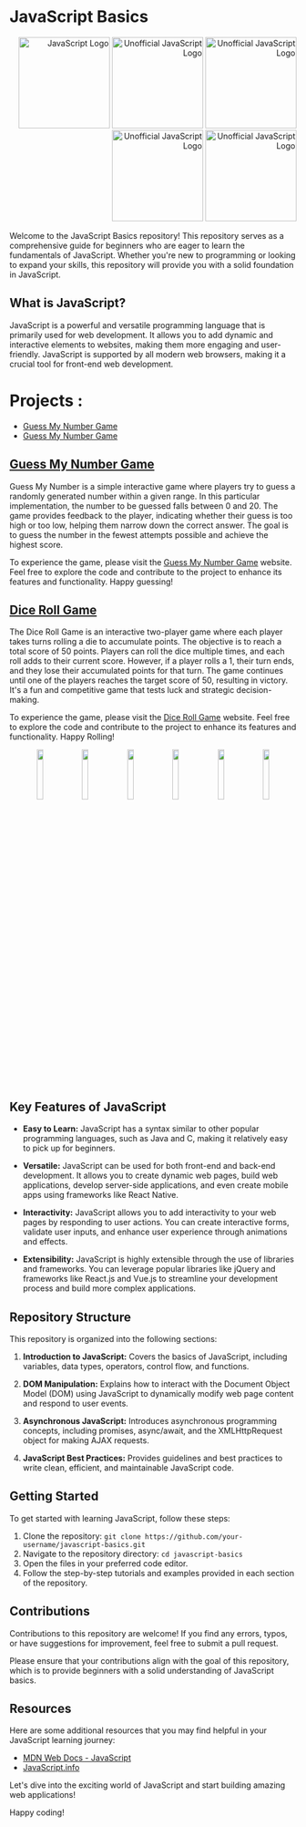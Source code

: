 # JavaScript Basics

<div align="right">
  <img src="https://upload.wikimedia.org/wikipedia/commons/6/6a/JavaScript-logo.png" alt="JavaScript Logo" width="160px">
  <img src="https://upload.wikimedia.org/wikipedia/commons/c/ce/Unofficial_JavaScript_logo.svg" alt="Unofficial JavaScript Logo" width="160px">
  <img src="https://upload.wikimedia.org/wikipedia/commons/8/80/WHATWG_JavaScript_logo.svg" alt="Unofficial JavaScript Logo" width="160px">
  <img src="https://upload.wikimedia.org/wikipedia/commons/7/7a/JavaScript_unofficial_logo.svg" alt="Unofficial JavaScript Logo" width="160px">
  <img src="https://upload.wikimedia.org/wikipedia/commons/3/39/Edinburghjs.svg" alt="Unofficial JavaScript Logo" width="160px">
  
 
  
</div>

Welcome to the JavaScript Basics repository! This repository serves as a comprehensive guide for beginners who are eager to learn the fundamentals of JavaScript. Whether you're new to programming or looking to expand your skills, this repository will provide you with a solid foundation in JavaScript.

## What is JavaScript?

JavaScript is a powerful and versatile programming language that is primarily used for web development. It allows you to add dynamic and interactive elements to websites, making them more engaging and user-friendly. JavaScript is supported by all modern web browsers, making it a crucial tool for front-end web development.


# Projects :
- [Guess My Number Game](https://yyppsk.github.io/JavaScript-Mastering/05-Guess-My-Number/starter/)
- [Guess My Number Game](https://yyppsk.github.io/JavaScript-Mastering/05-Guess-My-Number/starter/)


## [Guess My Number Game](https://yyppsk.github.io/JavaScript-Mastering/05-Guess-My-Number/starter/)

Guess My Number is a simple interactive game where players try to guess a randomly generated number within a given range. In this particular implementation, the number to be guessed falls between 0 and 20. The game provides feedback to the player, indicating whether their guess is too high or too low, helping them narrow down the correct answer. The goal is to guess the number in the fewest attempts possible and achieve the highest score.

To experience the game, please visit the [Guess My Number Game](https://yyppsk.github.io/JavaScript-Mastering/05-Guess-My-Number/starter/) website. Feel free to explore the code and contribute to the project to enhance its features and functionality. Happy guessing!


## [Dice Roll Game](https://yyppsk.github.io/JavaScript-Mastering/07-Pig-Game/starter/)

The Dice Roll Game is an interactive two-player game where each player takes turns rolling a die to accumulate points. The objective is to reach a total score of 50 points. Players can roll the dice multiple times, and each roll adds to their current score. However, if a player rolls a 1, their turn ends, and they lose their accumulated points for that turn. The game continues until one of the players reaches the target score of 50, resulting in victory. It's a fun and competitive game that tests luck and strategic decision-making.

To experience the game, please visit the [Dice Roll Game](https://yyppsk.github.io/JavaScript-Mastering/07-Pig-Game/starter/) website. Feel free to explore the code and contribute to the project to enhance its features and functionality. Happy Rolling!
<p align="center">
  <img src="https://github.com/yyppsk/JavaScript-Mastering/assets/69805496/f341b1e5-82ea-4631-829d-4027e5e08592" width="15%">
  <img src="https://github.com/yyppsk/JavaScript-Mastering/assets/69805496/db97d2ee-683f-49cf-812a-da3f682eeb8d" width="15%">
  <img src="https://github.com/yyppsk/JavaScript-Mastering/assets/69805496/13555ebf-b0fb-4dd7-9121-200d87142fec" width="15%">
  <img src="https://github.com/yyppsk/JavaScript-Mastering/assets/69805496/6232fd28-7d67-4b02-830d-81359503ae43" width="15%">
  <img src="https://github.com/yyppsk/JavaScript-Mastering/assets/69805496/a08464c7-2fa6-4786-a7ed-86ce70cb3d1f" width="15%">
  <img src="https://github.com/yyppsk/JavaScript-Mastering/assets/69805496/9939ebd5-ec7e-40e2-b875-c9b994a34a76" width="15%">
</p>


## Key Features of JavaScript

- **Easy to Learn:** JavaScript has a syntax similar to other popular programming languages, such as Java and C, making it relatively easy to pick up for beginners.

- **Versatile:** JavaScript can be used for both front-end and back-end development. It allows you to create dynamic web pages, build web applications, develop server-side applications, and even create mobile apps using frameworks like React Native.

- **Interactivity:** JavaScript allows you to add interactivity to your web pages by responding to user actions. You can create interactive forms, validate user inputs, and enhance user experience through animations and effects.

- **Extensibility:** JavaScript is highly extensible through the use of libraries and frameworks. You can leverage popular libraries like jQuery and frameworks like React.js and Vue.js to streamline your development process and build more complex applications.

## Repository Structure

This repository is organized into the following sections:

1. **Introduction to JavaScript:** Covers the basics of JavaScript, including variables, data types, operators, control flow, and functions.

2. **DOM Manipulation:** Explains how to interact with the Document Object Model (DOM) using JavaScript to dynamically modify web page content and respond to user events.

3. **Asynchronous JavaScript:** Introduces asynchronous programming concepts, including promises, async/await, and the XMLHttpRequest object for making AJAX requests.

4. **JavaScript Best Practices:** Provides guidelines and best practices to write clean, efficient, and maintainable JavaScript code.

## Getting Started

To get started with learning JavaScript, follow these steps:

1. Clone the repository: `git clone https://github.com/your-username/javascript-basics.git`
2. Navigate to the repository directory: `cd javascript-basics`
3. Open the files in your preferred code editor.
4. Follow the step-by-step tutorials and examples provided in each section of the repository.

## Contributions

Contributions to this repository are welcome! If you find any errors, typos, or have suggestions for improvement, feel free to submit a pull request.

Please ensure that your contributions align with the goal of this repository, which is to provide beginners with a solid understanding of JavaScript basics.

## Resources

Here are some additional resources that you may find helpful in your JavaScript learning journey:

- [MDN Web Docs - JavaScript](https://developer.mozilla.org/en-US/docs/Web/JavaScript)
- [JavaScript.info](https://javascript.info/)

Let's dive into the exciting world of JavaScript and start building amazing web applications!

Happy coding!
